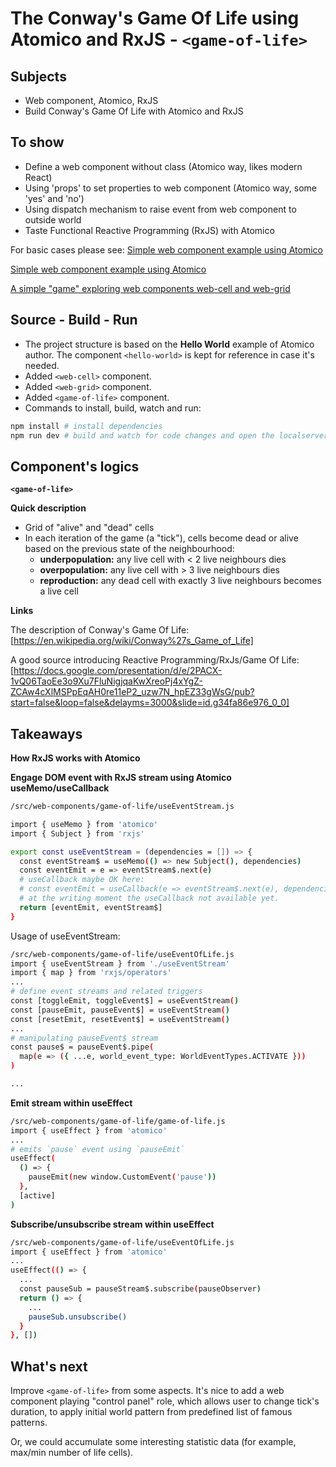 # The Conway's Game Of Life using Atomico and RxJS - `<game-of-life>`

## Subjects

- Web component, Atomico, RxJS
- Build Conway's Game Of Life  with Atomico and RxJS

## To show
- Define a web component without class (Atomico way, likes modern React)
- Using 'props' to set properties to web component (Atomico way, some 'yes' and 'no')
- Using dispatch mechanism to raise event from web component to outside world
- Taste Functional Reactive Programming (RxJS) with Atomico

For basic cases please see:
[Simple web component example using Atomico](https://github.com/hoangausway/atomico-simple-web-cell)

[Simple web component example using Atomico](https://github.com/hoangausway/atomico-simple-web-grid)

[A simple "game" exploring web components web-cell and web-grid](https://github.com/hoangausway/atomico-random-flip)

## Source - Build - Run

- The project structure is based on the **Hello World** example of Atomico author. The component `<hello-world>` is kept for reference in case it's needed.
- Added `<web-cell>` component.
- Added `<web-grid>` component.
- Added `<game-of-life>` component.
- Commands to install, build, watch and run:

```bash
npm install # install dependencies
npm run dev # build and watch for code changes and open the localserver: 8080
```

## Component's logics
**`<game-of-life>`**

**Quick description**

- Grid of "alive" and "dead" cells
- In each iteration of the game (a "tick"), cells become dead or alive based on the previous state of the neighbourhood:
  - **underpopulation:** any live cell with < 2 live neighbours dies
  - **overpopulation:** any live cell with > 3 live neighbours dies
  - **reproduction:** any dead cell with exactly 3 live neighbours becomes a live cell

**Links**

The description of Conway's Game Of Life: [https://en.wikipedia.org/wiki/Conway%27s_Game_of_Life]

A good source introducing Reactive Programming/RxJs/Game Of Life: [https://docs.google.com/presentation/d/e/2PACX-1vQ06TaoEe3o9Xu7FluNigjqaKwXreoPj4xYgZ-ZCAw4cXlMSPpEqAH0re11eP2_uzw7N_hpEZ33gWsG/pub?start=false&loop=false&delayms=3000&slide=id.g34fa86e976_0_0]

## Takeaways
**How RxJS works with Atomico**

**Engage DOM event with RxJS stream using Atomico useMemo/useCallback**
```bash
/src/web-components/game-of-life/useEventStream.js

import { useMemo } from 'atomico'
import { Subject } from 'rxjs'

export const useEventStream = (dependencies = []) => {
  const eventStream$ = useMemo(() => new Subject(), dependencies)
  const eventEmit = e => eventStream$.next(e)
  # useCallback maybe OK here:
  # const eventEmit = useCallback(e => eventStream$.next(e), dependencies)
  # at the writing moment the useCallback not available yet.
  return [eventEmit, eventStream$]
}
```

Usage of useEventStream:

```bash
/src/web-components/game-of-life/useEventOfLife.js
import { useEventStream } from './useEventStream'
import { map } from 'rxjs/operators'
...
# define event streams and related triggers
const [toggleEmit, toggleEvent$] = useEventStream()
const [pauseEmit, pauseEvent$] = useEventStream()
const [resetEmit, resetEvent$] = useEventStream()
...
# manipulating pauseEvent$ stream
const pause$ = pauseEvent$.pipe(
  map(e => ({ ...e, world_event_type: WorldEventTypes.ACTIVATE }))
)

...
```
**Emit stream within useEffect**
```bash
/src/web-components/game-of-life/game-of-life.js
import { useEffect } from 'atomico'
...
# emits `pause` event using `pauseEmit`
useEffect(
  () => {
    pauseEmit(new window.CustomEvent('pause'))
  },
  [active]
)
```
**Subscribe/unsubscribe stream within useEffect**
```bash
/src/web-components/game-of-life/useEventOfLife.js
import { useEffect } from 'atomico'
...
useEffect(() => {
  ...
  const pauseSub = pauseStream$.subscribe(pauseObserver)
  return () => {
    ...
    pauseSub.unsubscribe()
  }
}, [])
```


## What's next
Improve `<game-of-life>` from some aspects.  It's nice to add a web component playing "control panel" role, which allows user to change tick's duration, to apply initial world pattern from predefined list of famous patterns.

Or, we could accumulate some interesting statistic data (for example, max/min number of life cells).